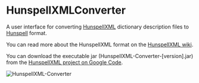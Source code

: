 HunspellXMLConverter
====================

A user interface for converting [HunspellXML](https://github.com/TrnsltLife/HunspellXML) dictionary description files to [Hunspell](http://hunspell.sourceforge.net) format.

You can read more about the HunspellXML format on the [HunspellXML wiki](https://github.com/TrnsltLife/HunspellXML/wiki).

You can download the executable jar (HunspellXML-Converter-[version].jar) from the [HunspellXML project on Google Code](https://code.google.com/p/hunspellxml/downloads/list).

![HunspellXML-Converter](https://github.com/TrnsltLife/HunspellXMLConverter/releases/download/v0.25/HunspellXML-Converter-Screenshot-0.21.png)
